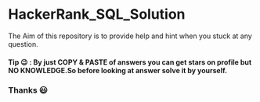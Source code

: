 # HackerRank_SQL_Solution
The Aim of this repository is to provide help and hint when you stuck at any question.


#### Tip :wink: : By just COPY & PASTE of answers you can get stars on profile but NO KNOWLEDGE.So before looking at answer solve it by yourself.

### Thanks :smiley:
